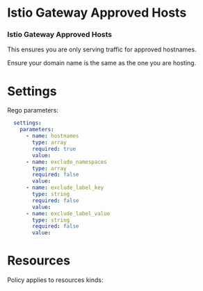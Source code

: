 # Istio Gateway Approved Hosts

### Istio Gateway Approved Hosts
This ensures you are only serving traffic for approved hostnames. 


Ensure your domain name is the same as the one you are hosting.


# Settings

Rego parameters:
```yaml
  settings:
    parameters:
      - name: hostnames
        type: array
        required: true
        value:
      - name: exclude_namespaces
        type: array
        required: false
        value:
      - name: exclude_label_key
        type: string
        required: false
        value:
      - name: exclude_label_value
        type: string
        required: false
        value:
```

# Resources
Policy applies to resources kinds:

